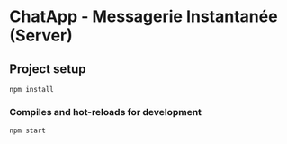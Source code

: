 # ChatApp - Messagerie Instantanée (Server)

## Project setup
```
npm install
```

### Compiles and hot-reloads for development
```
npm start
```
